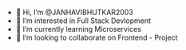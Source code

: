 - 👋 Hi, I’m @JANHAVIBHUTKAR2003
- 👀 I’m interested in Full Stack Devlopment
- 🌱 I’m currently learning Microservices
- 💞️ I’m looking to collaborate on Frontend - Project


<!---
JANHAVIBHUTKAR2003/JANHAVIBHUTKAR2003 is a ✨ special ✨ repository because its `README.md` (this file) appears on your GitHub profile.
You can click the Preview link to take a look at your changes.
--->
